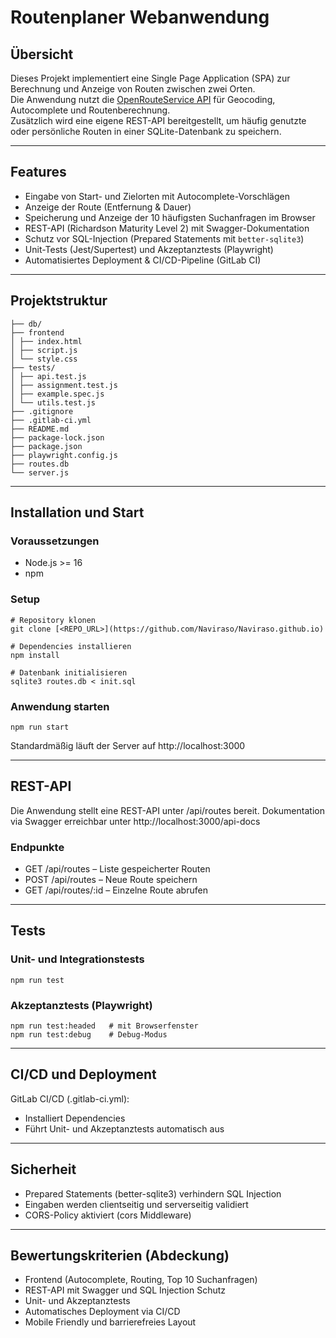 # Routenplaner Webanwendung

## Übersicht
Dieses Projekt implementiert eine Single Page Application (SPA) zur Berechnung und Anzeige von Routen zwischen zwei Orten.  
Die Anwendung nutzt die [OpenRouteService API](https://openrouteservice.org) für Geocoding, Autocomplete und Routenberechnung.  
Zusätzlich wird eine eigene REST-API bereitgestellt, um häufig genutzte oder persönliche Routen in einer SQLite-Datenbank zu speichern.

---

## Features
- Eingabe von Start- und Zielorten mit Autocomplete-Vorschlägen  
- Anzeige der Route (Entfernung & Dauer)  
- Speicherung und Anzeige der 10 häufigsten Suchanfragen im Browser  
- REST-API (Richardson Maturity Level 2) mit Swagger-Dokumentation  
- Schutz vor SQL-Injection (Prepared Statements mit `better-sqlite3`)  
- Unit-Tests (Jest/Supertest) und Akzeptanztests (Playwright)  
- Automatisiertes Deployment & CI/CD-Pipeline (GitLab CI)

---

## Projektstruktur
```
├── db/
├── frontend
│ ├── index.html
│ ├── script.js
│ └── style.css
├── tests/
│ ├── api.test.js
│ ├── assignment.test.js
│ ├── example.spec.js
│ └── utils.test.js
├── .gitignore
├── .gitlab-ci.yml
├── README.md
├── package-lock.json
├── package.json
├── playwright.config.js
├── routes.db
└── server.js
```

---

## Installation und Start
### Voraussetzungen
- Node.js >= 16
- npm

### Setup
```
# Repository klonen
git clone [<REPO_URL>](https://github.com/Naviraso/Naviraso.github.io)

# Dependencies installieren
npm install

# Datenbank initialisieren
sqlite3 routes.db < init.sql
```
### Anwendung starten
```
npm run start
```
Standardmäßig läuft der Server auf http://localhost:3000

---

## REST-API
Die Anwendung stellt eine REST-API unter /api/routes bereit.
Dokumentation via Swagger erreichbar unter http://localhost:3000/api-docs

### Endpunkte
- GET /api/routes – Liste gespeicherter Routen
- POST /api/routes – Neue Route speichern
- GET /api/routes/:id – Einzelne Route abrufen

---

## Tests
### Unit- und Integrationstests
```
npm run test
```

### Akzeptanztests (Playwright)
```
npm run test:headed   # mit Browserfenster
npm run test:debug    # Debug-Modus
```

---

## CI/CD und Deployment
GitLab CI/CD (.gitlab-ci.yml):
- Installiert Dependencies
- Führt Unit- und Akzeptanztests automatisch aus

---

## Sicherheit
- Prepared Statements (better-sqlite3) verhindern SQL Injection
- Eingaben werden clientseitig und serverseitig validiert
- CORS-Policy aktiviert (cors Middleware)

---
## Bewertungskriterien (Abdeckung)
- Frontend (Autocomplete, Routing, Top 10 Suchanfragen)
- REST-API mit Swagger und SQL Injection Schutz
- Unit- und Akzeptanztests
- Automatisches Deployment via CI/CD
- Mobile Friendly und barrierefreies Layout

